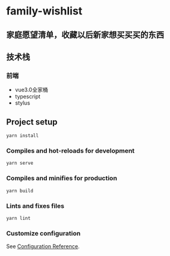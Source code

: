 # family-wishlist

## 家庭愿望清单，收藏以后新家想买买买的东西

## 技术栈

### 前端
* vue3.0全家桶
* typescript
* stylus

## Project setup
```
yarn install
```

### Compiles and hot-reloads for development
```
yarn serve
```

### Compiles and minifies for production
```
yarn build
```

### Lints and fixes files
```
yarn lint
```

### Customize configuration
See [Configuration Reference](https://cli.vuejs.org/config/).
